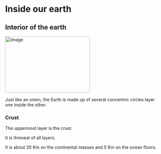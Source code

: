 # Inside our earth

## Interior of the earth

<img width="275" height="183" alt="image" src="https://github.com/user-attachments/assets/c3a76aa3-200d-4aa6-9975-1f7a6d8edc02" />

Just like an onion, the Earth is made up of several concentric circles layer one inside the other.

### Crust

The uppermost layer is the crust.

It is thinnest of all layers.

It is about 35 Km on the continental masses and 5 Km on the ocean floors.











